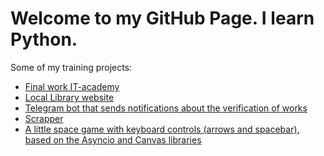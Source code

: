 # Welcome to my GitHub Page. I learn Python.

Some of my training projects:
* [Final work IT-academy](https://github.com/alex-shef/mysite)
* [Local Library website](https://github.com/alex-shef/django_local_library)
* [Telegram bot that sends notifications about the verification of works](https://replit.com/@alexshef/devman-bot)
* [Scrapper](https://github.com/alex-shef/Scrapper)
* [A little space game with keyboard controls (arrows and spacebar), \
  based on the Asyncio and Canvas libraries](https://replit.com/@alexshef/Curses)
